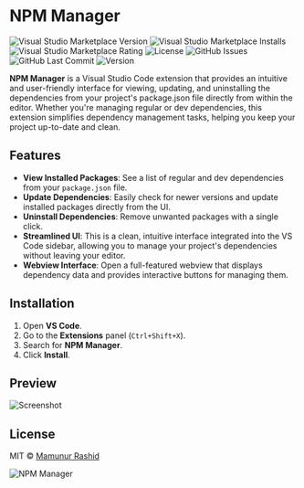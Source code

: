 # NPM Manager

![Visual Studio Marketplace Version](https://img.shields.io/visual-studio-marketplace/v/MamunnurRashid.npm-managerr)
![Visual Studio Marketplace Installs](https://img.shields.io/visual-studio-marketplace/i/MamunnurRashid.npm-manager)
![Visual Studio Marketplace Rating](https://img.shields.io/visual-studio-marketplace/r/MamunnurRashid.npm-manager)
![License](https://img.shields.io/github/license/rocke3/npm-manager)
![GitHub Issues](https://img.shields.io/github/issues/rocke3/npm-manager)
![GitHub Last Commit](https://img.shields.io/github/last-commit/rocke3/npm-manager)
![Version](https://img.shields.io/github/package-json/v/rocke3/npm-manager)

**NPM Manager** is a Visual Studio Code extension that provides an intuitive and user-friendly interface for viewing, updating, and uninstalling the dependencies from your project's package.json file directly from within the editor. Whether you're managing regular or dev dependencies, this extension simplifies dependency management tasks, helping you keep your project up-to-date and clean.

## Features

- **View Installed Packages**: See a list of regular and dev dependencies from your `package.json` file.
- **Update Dependencies**: Easily check for newer versions and update installed packages directly from the UI.
- **Uninstall Dependencies**: Remove unwanted packages with a single click.
- **Streamlined UI**: This is a clean, intuitive interface integrated into the VS Code sidebar, allowing you to manage your project's dependencies without leaving your editor.
- **Webview Interface**: Open a full-featured webview that displays dependency data and provides interactive buttons for managing them.

## Installation

1. Open **VS Code**.
2. Go to the **Extensions** panel (`Ctrl+Shift+X`).
3. Search for **NPM Manager**.
4. Click **Install**.

## Preview

![Screenshot](https://mdrashid.com/screenshot.jpg)

## License

MIT © [Mamunur Rashid](https://mdrashid.com)

![NPM Manager](https://badgen.net/badge/NPM%20Dependency%20Explorer/Mamunur%20Rashid/blue?icon=visualstudio)
